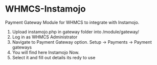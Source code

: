 # WHMCS-Instamojo
Payment Gateway Module for WHMCS to integrate with Instamojo.

1. Upload instamojo.php in gateway folder into /module/gateway/
2. Log in as WHMCS Administrator
3. Navigate to Payment Gateway option.
   Setup -> Payments -> Payment gateways
4. You will find here Instamojo Now.
5. Select it and fill out details its redy to use
